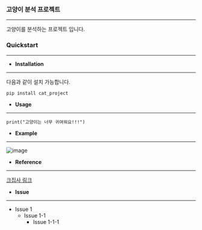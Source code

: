### 고양이 분석 프로젝트
* * *
고양이를 분석하는 프로젝트 입니다.
### Quickstart
* * *
* **Installation**

* * *
다음과 같이 설치 가능합니다.
<pre><code>pip install cat_project</code></pre>
* **Usage**
- - -
<pre><code>print("고양이는 너무 귀여워요!!!")</code></pre>
* **Example**
- - -
![image](https://user-images.githubusercontent.com/124948730/218049997-b87a6444-41a2-4f7e-b92c-3a05f929a6ee.jpeg)

* **Reference**
- - - 
[크집사 링크](https://www.dailypaws.com/cats-kittens/cat-breeds/savannah)
* **Issue**
* * *
* Issue 1
  - Issue 1-1
    + Issue 1-1-1
